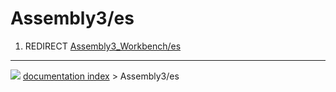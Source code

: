 # Assembly3/es
1.  REDIRECT [Assembly3_Workbench/es](Assembly3_Workbench/es.md)



---
![](images/Right_arrow.png) [documentation index](../README.md) > Assembly3/es
